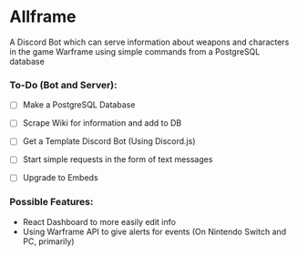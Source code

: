 # Allframe

A Discord Bot which can serve information about weapons and characters in the game Warframe using simple commands from a PostgreSQL database

### To-Do (Bot and Server):

- [ ] Make a PostgreSQL Database
- [ ] Scrape Wiki for information and add to DB

- [ ] Get a Template Discord Bot (Using Discord.js)
- [ ] Start simple requests in the form of text messages
- [ ] Upgrade to Embeds


### Possible Features:

* React Dashboard to more easily edit info
* Using Warframe API to give alerts for events (On Nintendo Switch and PC, primarily)
